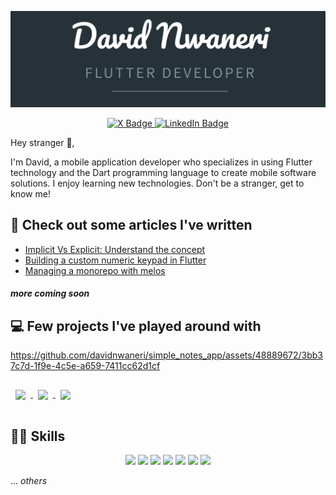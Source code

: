 <!--BANNER IMAGE AND SOCIAL LINKS-->
![David](assets/mycard.png "Your friendly neighborhood Flutter Dev")

<p align="center">
  <a href="https://twitter.com/davidnwaneri">
    <img src="https://img.shields.io/badge/Profile-informational?style=for-the-badge&logo=x&logoColor=white&color=000000" alt="X Badge">
  </a>
  <a href="https://www.linkedin.com/in/davidnwaneri/">
    <img src="https://img.shields.io/badge/LinkedIn-Profile-informational?style=for-the-badge&logo=linkedin&logoColor=white&color=0072B1" alt="LinkedIn Badge">
  </a>
</p>

<!--ABOUT ME-->
<p>Hey stranger 👋,</p>
I'm David, a mobile application developer who specializes in using Flutter technology and the Dart programming language to create mobile software solutions. I enjoy learning new technologies. Don't be a stranger, get to know me!</p>

<!--WRITTEN ARTICLES-->
## 📑 Check out some articles I've written
- [Implicit Vs Explicit: Understand the concept](https://davidnwaneri.com/implicit-vs-explicit-understand-the-concept-e5ebaca02471)
- [Building a custom numeric keypad in Flutter](https://davidnwaneri.com/building-a-custom-numeric-keypad-in-flutter)
- [Managing a monorepo with melos](https://davidnwaneri.com/a-concise-guide-to-managing-a-monorepo-in-a-dart-project-with-melos)
##### *more coming soon*

<!--PROJECTS/REPOS-->
## 💻 Few projects I've played around with

https://github.com/davidnwaneri/simple_notes_app/assets/48889672/3bb37c7d-1f9e-4c5e-a659-7411cc62d1cf

<!--flutter apprentice playground-->
<a href="https://github.com/davidnwaneri/fooderlich_app">
  <img align="center" style="margin:1rem 0.5rem" src="https://github.com/davidnwaneri/fooderlich_app/blob/main/assets/app1.gif?raw=true" width="260" />
</a>
<!--simple e-commerce app-->
<a href="https://github.com/davidnwaneri/simple_ecommerce_app">
  <img align="center" style="margin:1rem 0.5rem" src="https://github.com/davidnwaneri/simple_ecommerce_app/blob/main/assets/device-2022-07-08-162909.gif?raw=true" width="260" />
</a>
<!--clima-->
<a href="https://github.com/davidnwaneri/clima">
  <img align="center" style="margin:1rem 0.5rem" src="https://github.com/davidnwaneri/clima/blob/main/output/clima-project.gif?raw=true" width="260"/>
</a>

<!--SKILLS-->
## 🦾🧠 Skills
<p align="center">
  <img src="https://img.shields.io/badge/Flutter-informational?style=for-the-badge&logo=flutter&logoColor=00bded&color=015393">
  <img src="https://img.shields.io/badge/Dart-informational?style=for-the-badge&logo=dart&logoColor=2cb7f6&color=03589c">
  <img src="https://img.shields.io/badge/Firebase-informational?style=for-the-badge&logo=firebase&logoColor=f2c129&color=white">
  <img src="https://img.shields.io/badge/Git-informational?style=for-the-badge&logo=git&logoColor=e44c30&color=3a2b00">
  <img src="https://img.shields.io/badge/Github-informational?style=for-the-badge&logo=github&logoColor=181717&color=white">
  <img src="https://img.shields.io/badge/Github Actions-informational?style=for-the-badge&logo=githubactions&logoColor=2088FF&color=white">
  <img src="https://img.shields.io/badge/Codemagic-informational?style=for-the-badge&logo=codemagic&logoColor=F45E3F&color=white">
</p>

... <i>others</i>


<!---
davidnwaneri/davidnwaneri is a ✨ special ✨ repository because its `README.md` (this file) appears on your GitHub profile.
You can click the Preview link to take a look at your changes.
--->
